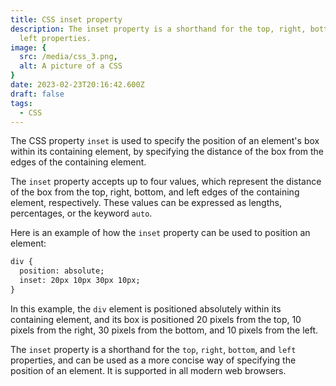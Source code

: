 ```yaml
---
title: CSS inset property
description: The inset property is a shorthand for the top, right, bottom, and
  left properties.
image: {
  src: /media/css_3.png,
  alt: A picture of a CSS
}
date: 2023-02-23T20:16:42.600Z
draft: false
tags:
  - CSS
---
```

The CSS property `inset` is used to specify the position of an element's box within its containing element, by specifying the distance of the box from the edges of the containing element.

The `inset` property accepts up to four values, which represent the distance of the box from the top, right, bottom, and left edges of the containing element, respectively. These values can be expressed as lengths, percentages, or the keyword `auto`.

Here is an example of how the `inset` property can be used to position an element:

```html
div {
  position: absolute;
  inset: 20px 10px 30px 10px;
}

```

In this example, the `div` element is positioned absolutely within its containing element, and its box is positioned 20 pixels from the top, 10 pixels from the right, 30 pixels from the bottom, and 10 pixels from the left.

The `inset` property is a shorthand for the `top`, `right`, `bottom`, and `left` properties, and can be used as a more concise way of specifying the position of an element. It is supported in all modern web browsers.
